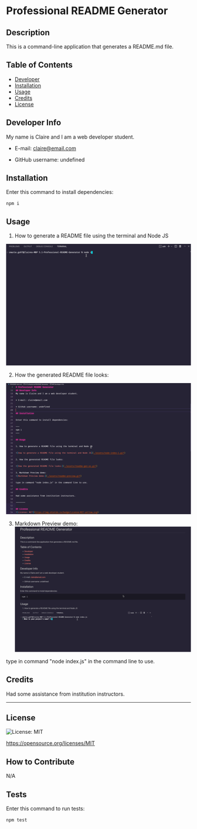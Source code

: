 
# Professional README Generator

## Description

This is a command-line application that generates a README.md file.

## Table of Contents

- [Developer](#Developer-Info)
- [Installation](#installation)
- [Usage](#usage)
- [Credits](#credits)
- [License](#license)

## Developer Info

My name is Claire and I am a web developer student.

* E-mail: claire@email.com

* GitHub username: undefined

## Installation

Enter this command to install dependencies:

~~~
npm i
~~~

## Usage

1. How to generate a README file using the terminal and Node JS

![How to generate a README file using the terminal and Node JS](./assets/node-index-1.gif)

2. How the generated README file looks:

![How the generated README file looks:](./assets/readme-gen-ex.gif)

3. Markdown Preview demo:
![Markdown Preview demo:](./assets/readme-preview.gif)

type in command "node index.js" in the command line to use.

## Credits

Had some assistance from institution instructors.

--------

## License
![License: MIT](https://img.shields.io/badge/License-MIT-yellow.svg)
 
https://opensource.org/licenses/MIT

## How to Contribute

N/A

## Tests

Enter this command to run tests:

~~~
npm test
~~~
